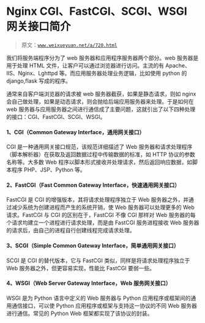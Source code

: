 # Nginx CGI、FastCGI、SCGI、WSGI 网关接口简介

> 原文：[`www.weixueyuan.net/a/720.html`](http://www.weixueyuan.net/a/720.html)

我们将服务端程序分为了 web 服务器和应用程序服务器两个部分。web 服务器是用于处理 HTML 文件，让客户可以通过浏览器进行访问。主流的有 Apache、IIS、Nginx、Lghttpd 等。而应用服务器处理业务逻辑，比如使用 python 的 django,flask 写成的程序。

通常来自客户端浏览器的请求被 web 服务器截获，如果是静态请求，则如 nginx 会自己做处理，如果是动态请求，则会抛给后端应用服务器来处理。于是如何在 web 服务器与应用服务器之间进行通信成了主要问题，这就引出了以下四种处理的接口：CGI、FastCGI、SCGI、WSGI。

#### 1、CGI（Common Gateway Interface，通用网关接口）

CGI 是一种通用网关接口规范，该规范详细描述了 Web 服务器和请求处理程序（脚本解析器）在获取及返回数据过程中传输数据的标准，如 HTTP 协议的参数名称等。大多数 Web 程序以脚本形式接收并处理请求，然后返回响应数据，如脚本程序 PHP、JSP、Python 等。

#### 2、FastCGI（Fast Common Gateway Interface，快速通用网关接口）

FastCGI 是 CGI 的增强版本，其将请求处理程序独立于 Web 服务器之外，并通过减少系统为创建进程而产生的系统开销，使 Web 服务器可以处理更多的 Web 请求。FastCGI 与 CGI 的区别在于，FastCGI 不像 CGI 那样对 Web 服务器的每个请求均建立一个进程进行请求处理，而是由 FastCGI 服务进程接收 Web 服务器的请求后，由自己的进程自行创建线程完成请求处理。

#### 3、SCGI（Simple Common Gateway Interface，简单通用网关接口）

SCGI 是 CGI 的替代版本，它与 FastCGI 类似，同样是将请求处理程序独立于 Web 服务器之外，但更容易实现，性能比 FastCGI 要弱一些。

#### 4、WSGI（Web Server Gateway Interface，Web 服务网关接口）

WSGI 是为 Python 语言中定义的 Web 服务器与 Python 应用程序或框架间的通用通信接口，可以使 Python 应用程序或框架与支持这一协议的不同 Web 服务器进行通信。常见的 Python Web 框架都实现了该协议的封装。